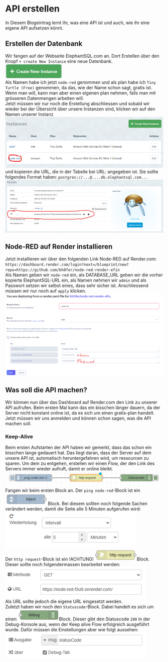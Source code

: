 # API erstellen

In Diesem Blogeintrag lernt ihr, was eine API ist und auch, wie ihr eine eigene API aufsetzen könnt.  

## Erstellen der Datenbank
Wir fangen auf der Webseite ElephantSQL.com an. Dort Erstellen über den Knopf `+ create New Instance` eine neue Datenbank.  
![](./images/ElephantSQLCreate.png)   
Als Namen habe ich jetzt `node-red` genommen und als plan habe ich `Tiny Turtle (Free)` genommen, da das, wie der Name schon sagt, gratis ist. Wenn man will, kann man aber einen eigenen plan nehmen, falls man mit grösseren Datenmengen arbeiten will.  
Jetzt müssen wir nur noch die Erstellung abschliessen und sobald wir wieder bei der Übersicht über unsere Instanzen sind, klicken wir auf den Namen unserer Instanz  
![](./images/ElephantSQLOpen.png)  
und kopieren die URL, die in der Tabelle bei URL: angegeben ist. Sie sollte folgendes Format haben: `postgres://...@....db.elephantsql.com...`  
![youtube.com](./images/ElephantSQLURL.png)  

## Node-RED auf Render installieren 
Jetzt installieren wir über den folgenden Link Node-RED auf Render.com: `https://dashboard.render.com/login?next=/blueprint/new?repo=https://github.com/bh0fer/node-red-render-efin`  
Als Namen geben wir `node-red` ein, als DATABASE_URL geben wir die vorher kopierte ElephantSQL-URL ein, als Namen nehmen wir `admin` und als Passwort setzen wir selbst eines, dass sehr sicher ist. Anschliessend müssen wir nur noch auf `apply` klicken.  
![](./images/RenderSetup.png)  

## Was soll die API machen?
Wir können nun über das Dashboard auf Render.com den Link zu unserer API aufrufen. Beim ersten Mal kann das ein bisschen länger dauern, da der Server nicht konstant online ist, da es sich um einen gratis-plan handelt. Jetzt müssen wir uns anmelden und können schon sagen, was die API machen soll.  
### Keep-Alive
Beim ersten Aufstarten der API haben wir gemerkt, dass das schon ein bisschen lange gedauert hat. Das liegt daran, dass der Server auf dem unsere API ist, automatisch heruntergefahren wird, um ressourcen zu sparen. Um dem zu entgehen, erstellen wir einen Flow, der den Link des Servers immer wieder aufruft, damit er online bleibt.  
![](./images/node-red-keepalive.png)  
Fangen wir beim ersten Block an. Der `ping node-red`-Block ist ein ![](./images/inject.png)Block. Bei diesem sollten noch folgende Sachen verändert werden, damit die Seite alle 5 Minuten aufgerufen wird:  
![](./images/inject_set.png)  
Der `http request`-Block ist ein !ACHTUNG! ![](./images/http.png)Block. Dieser sollte noch folgendermassen bearbeitet werden:  
![](./images/http_set.png)  
Als URL sollte jedoch die eigene URL eingesetzt werden.  
Zuletzt haben wir noch den `Statuscode`-Block. Dabei handelt es sich um einen ![](./images/debug.png)Block. Dieser gibt den Statuscode `200` in der Debug-Konsole aus, wenn der Keep alive Flow erfolgreich ausgeführt wurde. Dafür müssen die Einstellungen aber wie folgt aussehen:  
![](./images/debug_set.png)
